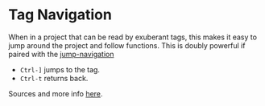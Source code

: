 # Tag Navigation

When in a project that can be read by exuberant tags, this makes it easy to jump
around the project and follow functions. This is doubly powerful if paired with
the [jump-navigation]

* `Ctrl-]` jumps to the tag.
* `Ctrl-t` returns back.

[jump-navigation]: /vim/jump-navigation.md

Sources and more info [here](http://vim.wikia.com/wiki/Browsing_programs_with_tags).
